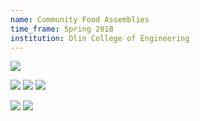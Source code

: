 ```yaml
---
name: Community Food Assemblies
time_frame: Spring 2018
institution: Olin College of Engineering
---
```

<a target="_blank" href="/imgs/uocd_project_poster.png"><img src="/imgs/uocd_project_poster.png"></a>

<a target="_blank" href="/imgs/uocd_personaposter.png"><img src="/imgs/uocd_personaposter.png"></a>
<a target="_blank" href="/imgs/uocd_interaction.png"><img src="/imgs/uocd_interaction.png"></a>
<a target="_blank" href="/imgs/uocd_requirements.png"><img src="/imgs/uocd_requirements.png"></a>

<a target="_blank" href="/imgs/uocd_specifications.png"><img src="/imgs/uocd_specifications.png"></a>
<a target="_blank" href="/imgs/uocd_journey.png"><img src="/imgs/uocd_journey.png"></a>
